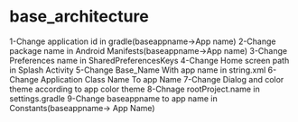 # base_architecture

1-Change application id in gradle(baseappname->App name)
2-Change package name in Android Manifests(baseappname->App name)
3-Change Preferences name in SharedPreferencesKeys
4-Change Home screen path in Splash Activity
5-Change Base_Name With app name in string.xml
6-Change Application Class Name To app Name
7-Change Dialog and color theme according to app color theme
8-Chnage rootProject.name in settings.gradle
9-Change baseappname to app name in Constants(baseappname-> App Name)

